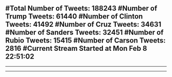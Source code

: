 #Total Number of Tweets: 188243 
#Number of Trump Tweets: 61440
#Number of Clinton Tweets: 41492
#Number of Cruz Tweets: 34631
#Number of Sanders Tweets: 32451
#Number of Rubio Tweets: 15415
#Number of Carson Tweets: 2816
#Current Stream Started at Mon Feb  8 22:51:02
---
---
---
